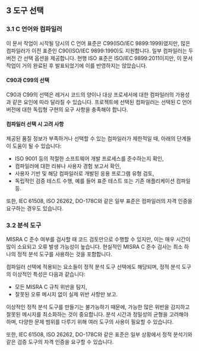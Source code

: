 ## 3 도구 선택
### 3.1 C 언어와 컴파일러
이 문서 작업이 시작될 당시의 C 언어 표준은 C99(ISO/IEC 9899:1999)였지만, 많은 컴파일러가 이전 표준인 C90(ISO/IEC 9899:1990)도 지원합니다. 일부 컴파일러는 두 버전 간 선택 옵션을 제공합니다. 현행 ISO 표준은 ISO/IEC 9899:2011이지만, 이 문서 작업이 거의 완료된 후 발표되었기에 이를 반영하지는 않았습니다.

#### C90과 C99의 선택
C90과 C99의 선택은 레거시 코드의 양이나 대상 프로세서에 대한 컴파일러의 가용성과 같은 요인에 따라 달라질 수 있습니다. 프로젝트에 선택된 컴파일러는 선택된 C 언어 버전에 대한 독립형 구현의 요구 사항을 충족해야 합니다.

#### 컴파일러 선택 시 고려 사항
제공된 품질 정보가 부족하거나 선택할 수 있는 컴파일러가 제한적일 때, 아래의 단계들이 도움이 될 수 있습니다:

- ISO 9001 등의 적절한 소프트웨어 개발 프로세스를 준수하는지 확인,
- 컴파일러에 대한 리뷰나 사용자 경험 보고서 확인,
- 사용자 기반 및 해당 컴파일러로 개발된 응용 프로그램 유형 검토,
- 독립적인 검증 테스트 수행, 예를 들어 표준 테스트 또는 기존 애플리케이션 컴파일 등.

또한, IEC 61508, ISO 26262, DO-178C와 같은 일부 표준은 컴파일러의 자격 인증을 요구하는 경우도 있습니다.

### 3.2 분석 도구
MISRA C 준수 여부를 검사할 때 코드 검토만으로 수행할 수 있지만, 이는 매우 시간이 많이 소요되고 오류 발생 가능성이 높습니다. 현실적인 MISRA C 준수 검사는 최소 하나의 정적 분석 도구를 사용하는 것을 포함합니다.

컴파일러 선택에 적용되는 요소들이 정적 분석 도구 선택에도 해당되며, 정적 분석 도구의 이상적인 특성은 다음과 같습니다:

- 모든 MISRA C 규칙 위반을 탐지,
- 잘못된 오류 메시지 없이 실제 위반 사항만 보고.

이상적인 정적 분석 도구를 만들기는 불가능하기 때문에, 가능한 많은 위반을 감지하고 잘못된 메시지를 최소화하는 것이 중요합니다. 분석 시간과 정밀성의 균형을 고려해야 하며, 다양한 문제 범위를 다루기 위해 여러 도구의 사용이 필요할 수 있습니다.

또한, IEC 61508, ISO 26262, DO-178C와 같은 표준은 일부 상황에서 정적 분석기와 같은 검증 도구의 자격 인증을 요구할 수 있습니다.
